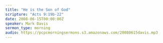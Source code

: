 ```yaml
---
title: "He is the Son of God"
scripture: "Acts 9:19b-22"
date: 2008-06-15T00:00:00Z
speaker: Mark Davis
sermon_type: morning
audio: https://pcpcmorningsermons.s3.amazonaws.com/20080615davis.mp3 
---
```



